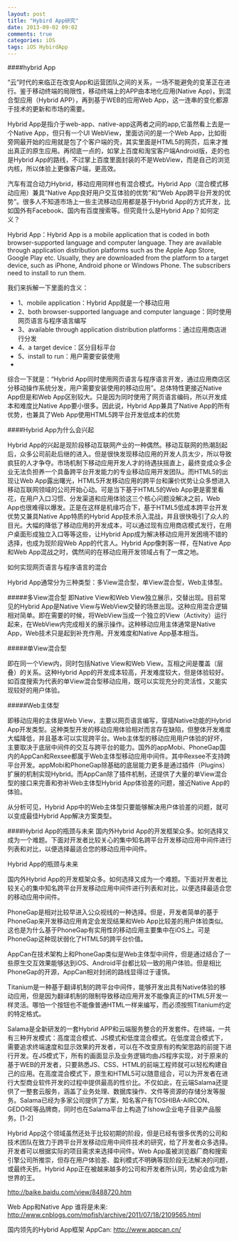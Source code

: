 ```yaml
---
layout: post
title: "Hybird App研究"
date: 2013-09-02 09:02
comments: true
categories: iOS
tags: iOS HybirdApp
---
```



####hybrid App

“云”时代的来临正在改变App和运营团队之间的关系，一场不能避免的变革正在进行。鉴于移动终端的局限性，移动终端上的APP由本地化应用(Native App)，到混合型应用（Hybrid APP），再到基于WEB的应用Web App，这一连串的变化都源于技术的更新和市场的需要。

Hybrid App是指介于web-app、native-app这两者之间的app,它虽然看上去是一个Native App，但只有一个UI WebView，里面访问的是一个Web App，比如街旁网最开始的应用就是包了个客户端的壳，其实里面是HTML5的网页，后来才推出真正的原生应用。再彻底一点的，如掌上百度和淘宝客户端Android版，走的也是Hybrid App的路线，不过掌上百度里面封装的不是WebView，而是自己的浏览内核，所以体验上更像客户端，更高效。

<!-- more -->

汽车有混合动力Hybrid，移动应用同样也有混合模式。Hybrid App（混合模式移动应用）兼具“Native App良好用户交互体验的优势”和“Web App跨平台开发的优势”。很多人不知道市场上一些主流移动应用都是基于Hybrid App的方式开发，比如国外有Facebook、国内有百度搜索等。但究竟什么是Hybrid App？如何定义？

Hybrid App：Hybrid App is a mobile application that is coded in both browser-supported language and computer language. They are available through application distribution platforms such as the Apple App Store, Google Play etc. Usually, they are downloaded from the platform to a target device, such as iPhone, Android phone or Windows Phone. The subscribers need to install to run them.

我们来拆解一下里面的含义：

*	1、mobile application：Hybrid App就是一个移动应用
*	2、both browser-supported language and computer language：同时使用网页语言与程序语言编写
*	3、available through application distribution platforms：通过应用商店进行分发
*	4、a target device：区分目标平台
*	5、install to run：用户需要安装使用
*	
综合一下就是：“Hybrid App同时使用网页语言与程序语言开发，通过应用商店区分移动操作系统分发，用户需要安装使用的移动应用”。总体特性更接近Native App但是和Web App区别较大。只是因为同时使用了网页语言编码，所以开发成本和难度比Native App要小很多。因此说，Hybrid App兼具了Native App的所有优势，也兼具了Web App使用HTML5跨平台开发低成本的优势

####Hybrid App为什么会兴起

Hybrid App的兴起是现阶段移动互联网产业的一种偶然。移动互联网的热潮刮起后，众多公司前赴后继的进入。但是很快发现移动应用的开发人员太少，所以导致疯狂的人才争夺。市场机制下移动应用开发人才的待遇扶摇直上，最终变成众多企业无法负担养一个具备跨平台开发能力的专业移动应用开发团队。而HTML5的出现让Web App露出曙光，HTML5开发移动应用的跨平台和廉价优势让众多想进入移动互联网领域的公司开始心动。可是当下基于HTML5的Web App更是雾里看花，在用户入口习惯、分发渠道和应用体验这三个核心问题没解决之前，Web App也很难得以爆发。正是在这样是机缘巧合下，基于HTML5低成本跨平台开发优势又兼具Native App特质的Hybrid App技术杀入混战，并且很快吸引了众人的目光。大幅的降低了移动应用的开发成本，可以通过现有应用商店模式发行，在用户桌面形成独立入口等等这些，让Hybrid App成为解决移动应用开发困境不错的选择，也成为现阶段Web App的代言人。Hybrid App像刺客一样，在Native App和Web App混战之时，偶然间的在移动应用开发领域占有了一席之地。

如何实现网页语言与程序语言的混合

Hybrid App通常分为三种类型：多View混合型，单View混合型，Web主体型。

#####多View混合型
即Native View和Web View独立展示，交替出现。目前常见的Hybrid App是Native View与WebView交替的场景出现。这种应用混合逻辑相对简单。即在需要的时候，将WebView当成一个独立的View（Activity）运行起来，在WebView内完成相关的展示操作。这种移动应用主体通常是Native App，Web技术只是起到补充作用。开发难度和Native App基本相当。

#####单View混合型

即在同一个View内，同时包括Native View和Web View。互相之间是覆盖（层叠）的关系。这种Hybrid App的开发成本较高，开发难度较大，但是体验较好。如百度搜索为代表的单View混合型移动应用，既可以实现充分的灵活性，又能实现较好的用户体验。

#####Web主体型

即移动应用的主体是Web View，主要以网页语言编写，穿插Native功能的Hybrid App开发类型。这种类型开发的移动应用体验相对而言存在缺陷，但整体开发难度大幅降低，并且基本可以实现跨平台。Web主体型的移动应用用户体验的好坏，主要取决于底层中间件的交互与跨平台的能力。国外的appMobi、PhoneGap国内的AppCan和Rexsee都属于Web主体型移动应用中间件。其中Rexsee不支持跨平台开发。appMobi和PhoneGap除基础的底层能力更多是通过插件（Plugins）扩展的机制实现Hybrid。而AppCan除了插件机制，还提供了大量的单View混合型的接口来完善和弥补Web主体型Hybrid App体验差的问题，接近Native App的体验。

  
从分析可见，Hybrid App中的Web主体型只要能够解决用户体验差的问题，就可以变成最佳Hybrid App解决方案类型。

####Hybrid App的瓶颈与未来
国内外Hybrid App的开发框架众多。如何选择又成为一个难题。下面对开发者比较关心的集中知名跨平台开发移动应用中间件进行列表和对比，以便选择最适合您的移动应用中间件。

Hybrid App的瓶颈与未来

国内外Hybrid App的开发框架众多。如何选择又成为一个难题。下面对开发者比较关心的集中知名跨平台开发移动应用中间件进行列表和对比，以便选择最适合您的移动应用中间件。

  
PhoneGap是相对比较早进入公众视线的一种选择。但是，开发者简单的基于PhoneGap来开发移动应用肯定会发现结果和Web App比较差的用户体验类似。这也是为什么基于PhoneGap有实用性的移动应用主要集中在iOS上。可是PhoneGap这种现状弱化了HTML5的跨平台价值。

AppCan在技术架构上和PhoneGap类似是Web主体型中间件，但是通过结合了一些原生交互效果能够达到iOS、Android平台都比较一致的用户体验。但是相比PhoneGap的开源，AppCan相对封闭的路线显得过于谨慎。

Titanium是一种基于翻译机制的跨平台中间件，能够开发出具有Native体验的移动应用，但是因为翻译机制的限制导致移动应用开发不能像真正的HTML5开发一样灵活。哪怕一个按钮也不能像普通HTML一样来编写，而必须按照Titanium约定的特定格式。

Salama是全新研发的一套Hybrid APP和云端服务整合的开发套件。在终端，一共有三种开发模式：高度混合模式、JS模式和低度混合模式。在低度混合模式下，需要追求终端速度和显示效果的开发者，可以在不改变原有的构架思路的前提下进行开发。在JS模式下，所有的画面显示及业务逻辑均由JS程序实现，对于原来的基于WEB的开发者，只要熟悉JS、CSS、HTML的前端工程师就可以轻松构建自己的应用。在高度混合模式下，原生和HTML5可以随意组合，可以为开发者在进行大型商业软件开发的过程中提供最高的性价比。不仅如此，在云端Salama还提供了一整套云服务，涵盖了业务处理、数据库操作、文件等资源的存储分发等服务。Salama已经为多家公司提供了方案，知名客户有TOSHIBA-AIRCON、GEDORE等品牌商，同时也在Salama平台上构造了Ishow企业电子目录产品服务。[1-2]

Hybrid App这个领域虽然还处于比较初期的阶段，但是已经有很多优秀的公司和技术团队在致力于跨平台开发移动应用中间件技术的研究，给了开发者众多选择。开发者可以根据实际的项目需求来选择中间件。Web App虽被浏览器厂商和搜索引擎公司所推崇，但存在用户体验差、盈利模式不明确等现阶段无法解决的问题，或最终夭折。Hybrid App正在被越来越多的公司和开发者所认同，势必会成为新世界的王。

http://baike.baidu.com/view/8488720.htm

Web App和Native App 谁将是未来: 
http://www.cnblogs.com/mofish/archive/2011/07/18/2109565.html

国内领先的Hybrid App框架 AppCan:   http://www.appcan.cn/